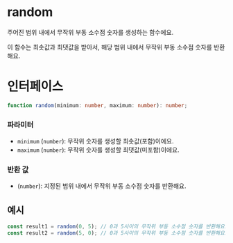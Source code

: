 # random

주어진 범위 내에서 무작위 부동 소수점 숫자를 생성하는 함수에요.

이 함수는 최솟값과 최댓값을 받아서, 해당 범위 내에서 무작위 부동 소수점 숫자를 반환해요.

# 인터페이스

```typescript
function random(minimum: number, maximum: number): number;
```

### 파라미터

- `minimum` (`number`): 무작위 숫자를 생성할 최솟값(포함)이에요.
- `maximum` (`number`): 무작위 숫자를 생성할 최댓값(미포함)이에요.

### 반환 값

- (`number`): 지정된 범위 내에서 무작위 부동 소수점 숫자를 반환해요.

## 예시

```typescript
const result1 = random(0, 5); // 0과 5사이의 무작위 부동 소수점 숫자를 반환해요.
const result2 = random(5, 0); // 0과 5사이의 무작위 부동 소수점 숫자를 반환해요.
```
